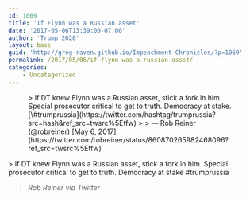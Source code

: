 ```yaml
---
id: 1069
title: 'If Flynn was a Russian asset'
date: '2017-05-06T13:39:00-07:00'
author: 'Trump 2020'
layout: base
guid: 'http://greg-raven.github.io/Impeachment-Chronicles/?p=1069'
permalink: /2017/05/06/if-flynn-was-a-russian-asset/
categories:
    - Uncategorized
---
```


<figure class="wp-block-embed is-type-rich is-provider-twitter wp-block-embed-twitter"><div class="wp-block-embed__wrapper">> If DT knew Flynn was a Russian asset, stick a fork in him. Special prosecutor critical to get to truth. Democracy at stake. [\#trumprussia](https://twitter.com/hashtag/trumprussia?src=hash&ref_src=twsrc%5Etfw)
> 
> — Rob Reiner (@robreiner) [May 6, 2017](https://twitter.com/robreiner/status/860870265982468096?ref_src=twsrc%5Etfw)

<script async="" charset="utf-8" src="https://platform.twitter.com/widgets.js"></script></div></figure>> If DT knew Flynn was a Russian asset, stick a fork in him. Special prosecutor critical to get to truth. Democracy at stake #trumprussia
> 
> <cite>Rob Reiner via Twitter</cite>